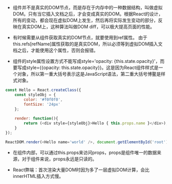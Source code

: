 * 组件并不是真实的DOM节点，而是存在于内存中的一种数据结构，叫做虚拟DOM。只有当它插入文档之后，才会变成真实的DOM。根据React的设计，所有的变动，都会现在虚拟DOM上发生，然后再将实际发生变动的部分，反映在真实DOM上，这种算法叫做DOM diff，可以极大提高页面的性能。

* 有时候需要从组件获取真实的DOM节点，就要使用到ref属性。
由于this.refs[refName]属性获取的是真实DOM，所以必须等到虚拟DOM插入文档之后，才能使用这个属性，否则会报错。

* 组件的style属性设置方式不能写成style='opacity: {this.state.opacity}'，而要写成style={{opacity: this.state.opacity}}。这是因为React组件样式是一个对象，所以第一重大括号表示这是JavaScript语法，第二重大括号博鳌是样式对象。

```JavaScript
const Hello = React.createClass({
	const styleObj = {
    	color: '#f0f0f0',
		fontSize: '24px'
  	};
	
	render: function(){
		return (<div style={styleObj}>Hello { this.props.name }</div>);
	}
});

ReactDOM.render(<Hello name='world' />, document.getElementById('root'));
```

* 在组件内部，可以通过this.props来访问props，props是组件唯一的数据来源，对于组件来说，props永远是只读的。

* React弊端：首次渲染大量DOM时因为多了一层虚拟DOM计算，会比innerHTML插入方式慢。
